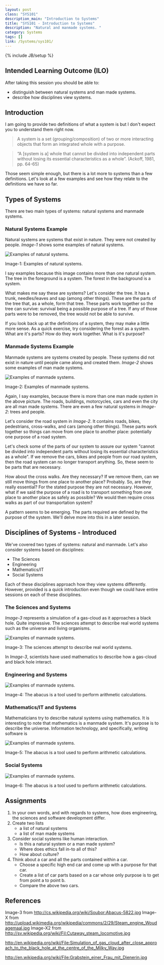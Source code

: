 ```yaml
---
layout: post
class: "SYS101"
description_main: "Introduction to Systems"
title: "SYS101 - Introduction to Systems"
description: "Natural and manmade systems. "
category: Systems
tags: []
link: /Systems/sys101/
---
```

{% include JB/setup %}

## Intended Learning Outcome (ILO)

After taking this session you should be able to:

- distinguish between natural systems and man made systems.
- describe how disciplines view systems.

## Introduction

I am going to provide two definitions of what a system is but I don't expect you to understand them right now.

> A system is a set (grouping/composition) of two or more interacting objects that form an integrated whole with a purpose.

> “A \[system is a\] whole that cannot be divided into independent parts without losing its essential characteristics as a whole”. (Ackoff, 1981, pp. 64-65)

Those seem simple enough, but there is a lot more to systems than a few definitions. Let's look at a few examples and see how they relate to the definitions we have so far.

## Types of Systems

There are two main types of systems: natural systems and manmade systems.

### Natural Systems Example

Natural systems are systems that exist in nature. They were not created by people. *Image-1* shows some examples of natural systems.

<div class="figure">
<p><img alt='Examples of natural systems.' src='/assets/img/systemExampleNatural.jpg' /></p>
<p>Image-1: Examples of natural systems.</p>
</div>

I say examples because this image contains more than one natural system. The tree in the foreground is a system. The forest in the background is a system.

What makes me say these are systems? Let's consider the tree. It has a trunk, needles/leaves and sap (among other things). These are the parts of the tree that, as a whole, form that tree. These parts work together so the tree can survive: survival being a possible purpose of a tree. If any of those parts were to be removed, the tree would not be able to survive.

If you look back up at the definitions of a system, they may make a little more sense. As a quick exercise, try considering the forest as a system. What are it's parts? How do they work together. What is it's purpose?

### Manmade Systems Example

Manmade systems are systems created by people. These systems did not exist in nature until people came along and created them. *Image-2* shows some examples of man made systems.

<div class="figure">
<p><img alt='Examples of manmade systems.' src='/assets/img/systemExampleManmade.jpg' /></p>
<p>Image-2: Examples of manmade systems.</p>
</div>

Again, I say examples, because there is more than one man made system in the above picture. The roads, buildings, motorcycles, cars and even the city are all man made systems. There are even a few natural systems in *Image-2*: trees and people.

Let's consider the road system in *Image-2*. It contains roads, bikes, pedestrians, cross-walks, and cars (among other things). These parts work together so things can move from one place to another place: potentially one purpose of a road system.

Let's check some of the parts of our system to assure our system "cannot be divided into independent parts without losing its essential characteristics as a whole". If we remove the cars, bikes and people from our road system, then the road system can no longer transport anything. So, these seem to be parts that are necessary.

How about the cross walks. Are they necessary? If we remove them, can we still move things from one place to another place? Probably. So, are they really essential? For the stated purpose they are not necessary. However, what if we said the purpose of a road is to transport something from one place to another place as safely as possible? We would then require cross walks as part of our transportation system?

A pattern seems to be emerging. The parts required are defined by the purpose of the system. We'll delve more into this in a later session.

## Disciplines of Systems - Introduced

We've covered two types of systems: natural and manmade. Let's also consider systems based on disciplines:
- The Sciences
- Engineering
- Mathematics/IT
- Social Systems

Each of these disciplines approach how they view systems differently. However, provided is a quick introduction even though we could have entire sessions on each of these disciplines.

### The Sciences and Systems

*Image-3* represents a simulation of a gas-cloud as it approaches a black hole. Quite impressive. The sciences attempt to describe real world systems such as the universe and living organisms.

<div class="figure">
<p><img alt='Examples of manmade systems.' src='/assets/img/systemExampleDisciplineScience.jpeg' /></p>
<p>Image-3: The sciences attempt to describe real world systems.</p>
</div>

In *Image-3*, scientists have used mathematics to describe how a gas-cloud and black hole interact.

### Engineering and Systems



<div class="figure">
<p><img alt='Examples of manmade systems.' src='/assets/img/systemExampleDisciplineEngineering.jpg' /></p>
<p>Image-4: The abacus is a tool used to perform arithmetic calculations.</p>
</div>


### Mathematics/IT and Systems

Mathematicians try to describe natural systems using mathematics. It is interesting to note that mathematics is a manmade system. It's purpose is to describe the universe. Information technology, and specifically, writing software is 

<div class="figure">
<p><img alt='Examples of manmade systems.' src='/assets/img/systemExampleDisciplineMathematics.jpg' /></p>
<p>Image-5: The abacus is a tool used to perform arithmetic calculations.</p>
</div>

### Social Systems


<div class="figure">
<p><img alt='Examples of manmade systems.' src='/assets/img/systemExampleDisciplineSocial.jpg' /></p>
<p>Image-6: The abacus is a tool used to perform arithmetic calculations.</p>
</div>


## Assignments

1. In your own words, and with regards to systems, how does engineering, the sciences and software development differ.
2. Create two lists
    - a list of natural systems
    - a list of man made systems
3. Consider social systems like human interaction.
    - Is this a natural system or a man made system?
    - Where does ethics fall in-to all of this?
    - How about culture?
4. Think about a car and all the parts contained within a car.
    - Choose a specific high end car and come up with a purpose for that car.
    - Create a list of car parts based on a car whose only purpose is to get from point a to point b.
    - Compare the above two cars.

## References

Image-3 from http://cs.wikipedia.org/wiki/Soubor:Abacus-5822.jpg
Image-X from http://upload.wikimedia.org/wikipedia/commons/2/29/Steam_engine_Woudagemaal.jpg
Image-X2 from http://sv.wikipedia.org/wiki/Fil:Cutaway_steam_locomotive.jpg

http://en.wikipedia.org/wiki/File:Simulation_of_gas_cloud_after_close_approach_to_the_black_hole_at_the_centre_of_the_Milky_Way.jpg


http://en.wikipedia.org/wiki/File:Grabstein_einer_Frau_mit_Dienerin.jpg
